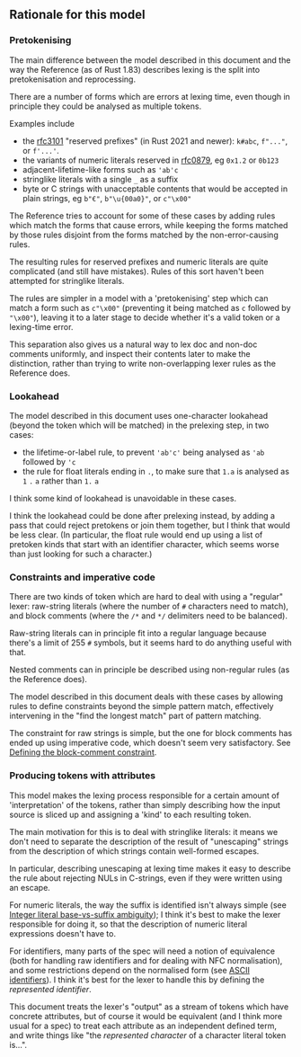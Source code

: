 ## Rationale for this model

### Pretokenising

The main difference between the model described in this document and the way the Reference (as of Rust 1.83) describes lexing is the split into pretokenisation and reprocessing.

There are a number of forms which are errors at lexing time, even though in principle they could be analysed as multiple tokens.

Examples include

- the [rfc3101] "reserved prefixes" (in Rust 2021 and newer): `k#abc`,  `f"..."`, or `f'...'`.
- the variants of numeric literals reserved in [rfc0879], eg `0x1.2` or `0b123`
- adjacent-lifetime-like forms such as `'ab'c`
- stringlike literals with a single `_` as a suffix
- byte or C strings with unacceptable contents that would be accepted in plain strings, eg `b"€"`, `b"\u{00a0}"`, or `c"\x00"`

The Reference tries to account for some of these cases by adding rules which match the forms that cause errors, while keeping the forms matched by those rules disjoint from the forms matched by the non-error-causing rules.

The resulting rules for reserved prefixes and numeric literals are quite complicated (and still have mistakes).
Rules of this sort haven't been attempted for stringlike literals.

The rules are simpler in a model with a 'pretokenising' step which can match a form such as `c"\x00"` (preventing it being matched as `c` followed by `"\x00"`), leaving it to a later stage to decide whether it's a valid token or a lexing-time error.

This separation also gives us a natural way to lex doc and non-doc comments uniformly,
and inspect their contents later to make the distinction,
rather than trying to write non-overlapping lexer rules as the Reference does.


### Lookahead

The model described in this document uses one-character lookahead (beyond the token which will be matched) in the prelexing step, in two cases:

- the lifetime-or-label rule, to prevent `'ab'c'` being analysed as `'ab` followed by `'c`
- the rule for float literals ending in `.`, to make sure that `1.a` is analysed as `1` `.` `a` rather than `1.` `a`

I think some kind of lookahead is unavoidable in these cases.

I think the lookahead could be done after prelexing instead, by adding a pass that could reject pretokens or join them together, but I think that would be less clear.
(In particular, the float rule would end up using a list of pretoken kinds that start with an identifier character, which seems worse than just looking for such a character.)


### Constraints and imperative code

There are two kinds of token which are hard to deal with using a "regular" lexer:
raw-string literals (where the number of `#` characters need to match),
and block comments (where the `/*` and `*/` delimiters need to be balanced).

Raw-string literals can in principle fit into a regular language because there's a limit of 255 `#` symbols, but it seems hard to do anything useful with that.

Nested comments can in principle be described using non-regular rules (as the Reference does).

The model described in this document deals with these cases by allowing rules to define constraints beyond the simple pattern match, effectively intervening in the "find the longest match" part of pattern matching.

The constraint for raw strings is simple, but the one for block comments has ended up using imperative code, which doesn't seem very satisfactory.
See [Defining the block-comment constraint][block-comment-constraint].


### Producing tokens with attributes

This model makes the lexing process responsible for a certain amount of 'interpretation' of the tokens,
rather than simply describing how the input source is sliced up and assigning a 'kind' to each resulting token.

The main motivation for this is to deal with stringlike literals:
it means we don't need to separate the description of the result of "unescaping" strings from the description of which strings contain well-formed escapes.

In particular, describing unescaping at lexing time makes it easy to describe the rule about rejecting NULs in C-strings, even if they were written using an escape.

For numeric literals, the way the suffix is identified isn't always simple (see [Integer literal base-vs-suffix ambiguity][base-vs-suffix]);
I think it's best to make the lexer responsible for doing it,
so that the description of numeric literal expressions doesn't have to.

For identifiers, many parts of the spec will need a notion of equivalence
(both for handling raw identifiers and for dealing with NFC normalisation),
and some restrictions depend on the normalised form (see [ASCII identifiers]).
I think it's best for the lexer to handle this by defining the <var>represented identifier</var>.

This document treats the lexer's "output" as a stream of tokens which have concrete attributes,
but of course it would be equivalent (and I think more usual for a spec) to treat each attribute as an independent defined term,
and write things like "the <dfn>represented character</dfn> of a character literal token is…".


[rfc0879]: https://rust-lang.github.io/rfcs/0879-small-base-lexing.html
[rfc3101]: https://rust-lang.github.io/rfcs/3101-reserved_prefixes.html

[ASCII identifiers]: open_questions.md#ascii-identifiers
[base-vs-suffix]: open_questions.md#base-vs-suffix
[block-comment-constraint]: open_questions.md#block-comment-constraint
